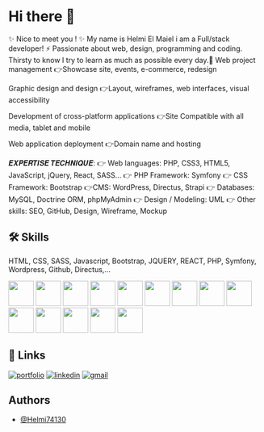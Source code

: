 
# Hi there 👋

✨ Nice to meet you ! ✨ 
My name is Helmi El Maiel i am a Full/stack developer! ⚡
 Passionate about web, design, programming and coding. 
 Thirsty to know I try to learn as much as possible every day.🌱
 Web project management
👉Showcase site, events, e-commerce, redesign

Graphic design and design
👉Layout, wireframes, web interfaces, visual accessibility

Development of cross-platform applications
👉Site Compatible with all media, tablet and mobile

Web application deployment
👉Domain name and hosting

𝑬𝑿𝑷𝑬𝑹𝑻𝑰𝑺𝑬 𝑻𝑬𝑪𝑯𝑵𝑰𝑸𝑼𝑬:
👉 Web languages: PHP, CSS3, HTML5, JavaScript, jQuery, React, SASS...
👉 PHP Framework: Symfony
👉 CSS Framework: Bootstrap
👉CMS: WordPress, Directus, Strapi
👉 Databases: MySQL, Doctrine ORM, phpMyAdmin
👉 Design / Modeling: UML
👉 Other skills: SEO, GitHub, Design, Wireframe, Mockup


## 🛠 Skills
HTML, CSS, SASS, Javascript, Bootstrap, JQUERY, REACT, PHP, Symfony, Wordpress, Github, Directus,...

<div dir="auto">
 
 <img src="https://cdn.jsdelivr.net/gh/devicons/devicon/icons/html5/html5-original.svg" width="50" height="50"/>
 <img src="https://cdn.jsdelivr.net/gh/devicons/devicon/icons/css3/css3-original.svg" width="50" height="50"/>
 <img src="https://cdn.jsdelivr.net/gh/devicons/devicon/icons/sass/sass-original.svg" width="50" height="50"/>
<img src="https://camo.githubusercontent.com/442c452cb73752bb1914ce03fce2017056d651a2099696b8594ddf5ccc74825e/68747470733a2f2f63646e2e6a7364656c6976722e6e65742f67682f64657669636f6e732f64657669636f6e2f69636f6e732f6a6176617363726970742f6a6176617363726970742d6f726967696e616c2e737667" width="50" height="50"/>
  <img src="https://cdn.jsdelivr.net/gh/devicons/devicon/icons/bootstrap/bootstrap-original.svg" width="50" height="50"/>
  <img src="https://cdn.jsdelivr.net/gh/devicons/devicon/icons/jquery/jquery-original.svg" width="50" height="50"/>
<img src="https://cdn.jsdelivr.net/gh/devicons/devicon/icons/react/react-original.svg" width="50" height="50"/>
  <img src="https://cdn.jsdelivr.net/gh/devicons/devicon/icons/php/php-original.svg" width="50" height="50"/>
 <img src="https://cdn.jsdelivr.net/gh/devicons/devicon/icons/symfony/symfony-original.svg" width="50" height="50"/>
 <img src="https://cdn.jsdelivr.net/gh/devicons/devicon/icons/nodejs/nodejs-original.svg" width="50" height="50"/>
 <img src="https://cdn.jsdelivr.net/gh/devicons/devicon/icons/wordpress/wordpress-original.svg" width="50" height="50"/>
 <img src="https://cdn.jsdelivr.net/gh/devicons/devicon/icons/github/github-original.svg" width="50" height="50"/>
 <img src="https://cdn.jsdelivr.net/gh/devicons/devicon/icons/phpstorm/phpstorm-original.svg" width="50" height="50"/>
 <img src="https://cdn.jsdelivr.net/gh/devicons/devicon/icons/vscode/vscode-original.svg" width="50" height="50"/>

</div> 


## 🔗 Links
[![portfolio](https://img.shields.io/badge/my_portfolio-000?style=for-the-badge&logo=ko-fi&logoColor=white)](https://helmi-elmaiel-portfolio.fr/)
[![linkedin](https://img.shields.io/badge/linkedin-0A66C2?style=for-the-badge&logo=linkedin&logoColor=white)](https://www.linkedin.com/in/helmi-el-maiel-0b1576254/)
[![gmail](https://img.shields.io/badge/gmail-0A66C2?style=for-the-badge&logo=gmail&logoColor=white&color=red)](mailto:helmielmaiel@gmail.com)


## Authors

- [@Helmi74130](https://github.com/Helmi74130)

